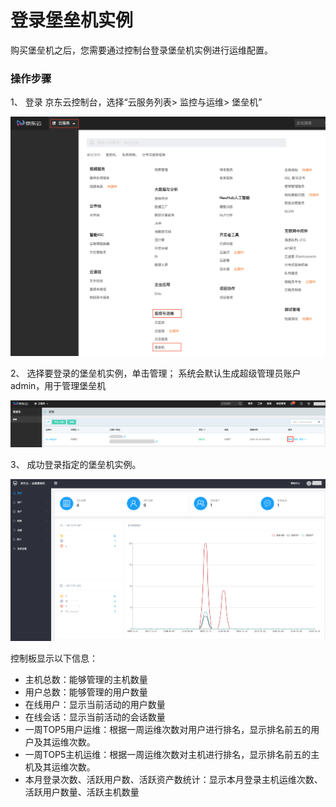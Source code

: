 # 登录堡垒机实例
购买堡垒机之后，您需要通过控制台登录堡垒机实例进行运维配置。

### **操作步骤**

1、 登录 京东云控制台，选择“云服务列表> 监控与运维> 堡垒机”

![](/image/Bastion/login-bs.png) 

2、 选择要登录的堡垒机实例，单击管理；
    系统会默认生成超级管理员账户admin，用于管理堡垒机

![](/image/Bastion/management.png) 

3、 成功登录指定的堡垒机实例。

![](/image/Bastion/board.png) 



控制板显示以下信息：
- 主机总数：能够管理的主机数量
- 用户总数：能够管理的用户数量
- 在线用户：显示当前活动的用户数量
- 在线会话：显示当前活动的会话数量
- 一周TOP5用户运维：根据一周运维次数对用户进行排名，显示排名前五的用户及其运维次数。
- 一周TOP5主机运维：根据一周运维次数对主机进行排名，显示排名前五的主机及其运维次数。
- 本月登录次数、活跃用户数、活跃资产数统计：显示本月登录主机运维次数、活跃用户数量、活跃主机数量
